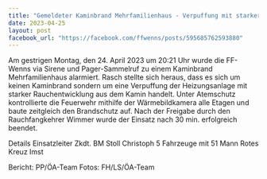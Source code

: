 ```yaml
---
title: "Gemeldeter Kaminbrand Mehrfamilienhaus - Verpuffung mit starker Rauchentwicklung"
date: 2023-04-25
layout: post
facebook_url: "https://facebook.com/ffwenns/posts/595685762593880"
---
```


Am gestrigen Montag, den 24. April 2023 um 20:21 Uhr wurde die FF-Wenns via Sirene und Pager-Sammelruf zu einem Kaminbrand Mehrfamilienhaus alarmiert. 
Rasch stellte sich heraus, dass es sich um keinen Kaminbrand sondern um eine Verpuffung der Heizungsanlage mit starker Rauchentwicklung aus dem Kamin handelt. 
Unter Atemschutz kontrollierte die Feuerwehr mithilfe der Wärmebildkamera alle Etagen und baute zeitgleich den Brandschutz auf. 
Nach der Freigabe durch den Rauchfangkehrer Wimmer wurde der Einsatz nach 30 min. erfolgreich beendet.

Details 
Einsatzleiter Zkdt. BM Stoll Christoph
5 Fahrzeuge mit 51 Mann
Rotes Kreuz Imst

Bericht: PP/ÖA-Team
Fotos: FH/LS/ÖA-Team